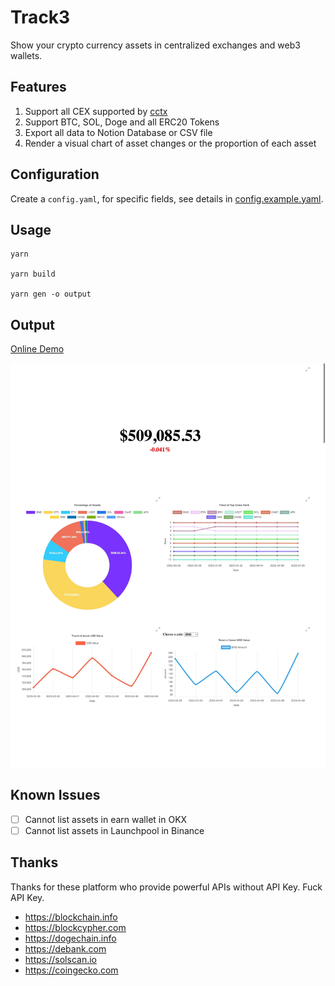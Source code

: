 # Track3

Show your crypto currency assets in centralized exchanges and web3 wallets.

## Features

1. Support all CEX supported by [cctx](https://github.com/ccxt/ccxt)
2. Support BTC, SOL, Doge and all ERC20 Tokens
3. Export all data to Notion Database or CSV file
4. Render a visual chart of asset changes or the proportion of each asset

## Configuration

Create a `config.yaml`, for specific fields, see details in [config.example.yaml](./config.example.yaml).

## Usage

```shell
yarn

yarn build

yarn gen -o output
```

## Output

[Online Demo](https://asset-statistics-pages.vercel.app/mocked/index.html)

![demo](./images/demo.jpeg)

## Known Issues

- [ ] Cannot list assets in earn wallet in OKX
- [ ] Cannot list assets in Launchpool in Binance

## Thanks

Thanks for these platform who provide powerful APIs without API Key. Fuck API Key.

- https://blockchain.info
- https://blockcypher.com
- https://dogechain.info
- https://debank.com
- https://solscan.io
- https://coingecko.com
